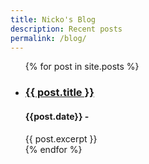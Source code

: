 ```yaml
---
title: Nicko's Blog
description: Recent posts
permalink: /blog/
---
```

<ul>
{% for post in site.posts %}
      <li>
      <h3><a href="{{ post.url }}">{{ post.title }}</a></h3>
      <h4>{{post.date}} -</h4>
      {{ post.excerpt }}
    </li>
{% endfor %}
</ul>
